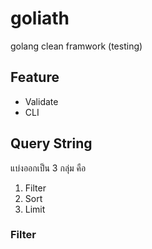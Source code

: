 # goliath
golang clean framwork (testing)

## Feature
- Validate
- CLI

## Query String
แบ่งออกเป็น 3 กลุ่ม คือ
1. Filter
2. Sort
3. Limit

### Filter

